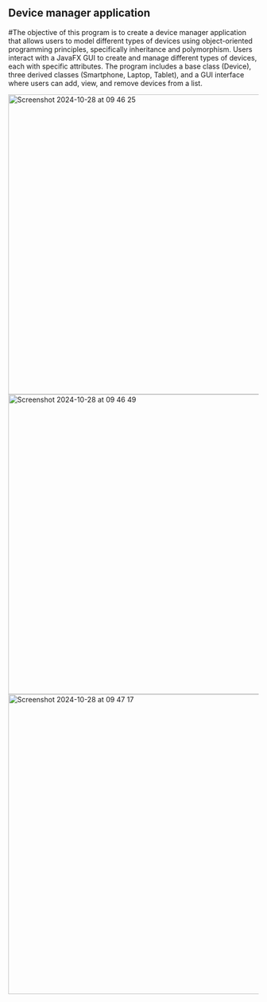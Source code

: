 ## Device manager application


#The objective of this program is to create a device manager application that allows users to model different types of devices using object-oriented programming principles, specifically inheritance and polymorphism. Users interact with a JavaFX GUI to create and manage different types of devices, each with specific attributes. 
The program includes a base class (Device), three derived classes (Smartphone, Laptop, Tablet), and a GUI interface where users can add, view, and remove devices from a list.


<img width="602" alt="Screenshot 2024-10-28 at 09 46 25" src="https://github.com/user-attachments/assets/501a8e90-28d5-4d66-834c-d4d31f86ddce">


<img width="602" alt="Screenshot 2024-10-28 at 09 46 49" src="https://github.com/user-attachments/assets/48c9cd93-f098-434d-8af5-e8fe43880653">


<img width="602" alt="Screenshot 2024-10-28 at 09 47 17" src="https://github.com/user-attachments/assets/37c25ad6-8609-4dc1-a60b-9b0e01453ffe">
